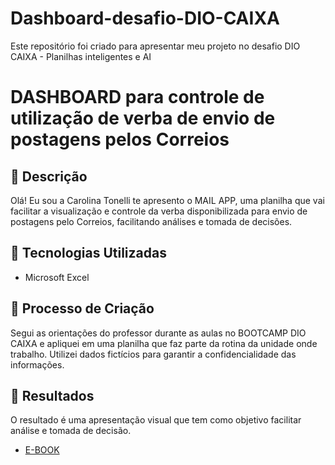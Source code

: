 # Dashboard-desafio-DIO-CAIXA
Este repositório foi criado para apresentar meu projeto no desafio DIO CAIXA - Planilhas inteligentes e AI 
# DASHBOARD para controle de utilização de verba de envio de postagens pelos Correios
## 📒 Descrição
Olá! Eu sou a Carolina Tonelli te apresento o MAIL APP, uma planilha que vai facilitar a visualização e controle da verba disponibilizada para envio de postagens pelo Correios, facilitando análises e tomada de decisões.

## 🤖 Tecnologias Utilizadas
- Microsoft Excel 

## 🧐 Processo de Criação
Segui as orientações do professor durante as aulas no BOOTCAMP DIO CAIXA e apliquei em uma planilha que faz parte da rotina da unidade onde trabalho. Utilizei dados fictícios para garantir a confidencialidade das informações.

## 🚀 Resultados
O resultado é uma apresentação visual que tem como objetivo facilitar análise e tomada de decisão.
- [E-BOOK](https://gamma.app/docs/E-Book-IA-e-Sustentabilidade-Como-o-uso-da-Tecnologia-Pode-ser-um-j0xtzfkkwpyg3as)

